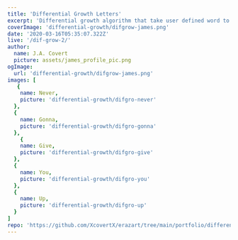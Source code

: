 ```yaml
---
title: 'Differential Growth Letters'
excerpt: 'Differential growth algorithm that take user defined word to bound the path.'
coverImage: 'differential-growth/difgrow-james.png'
date: '2020-03-16T05:35:07.322Z'
live: '/dif-grow-2/'
author:
  name: J.A. Covert
  picture: assets/james_profile_pic.png
ogImage:
  url: 'differential-growth/difgrow-james.png'
images: [
   {
    name: Never,
    picture: 'differential-growth/difgro-never'
  },
  {
    name: Gonna,
    picture: 'differential-growth/difgro-gonna'
  },
    {
    name: Give,
    picture: 'differential-growth/difgro-give'
  },
  {
    name: You,
    picture: 'differential-growth/difgro-you'
  },
  {
    name: Up,
    picture: 'differential-growth/difgro-up'
  }
]
repo: 'https://github.com/XcovertX/erazart/tree/main/portfolio/differential-growth-core/demo-2'
---
```


